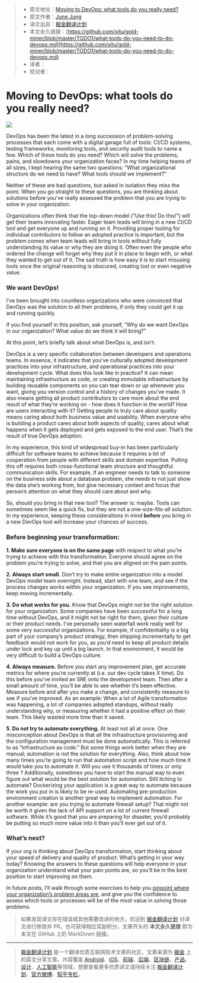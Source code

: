 > * 原文地址：[Moving to DevOps: what tools do you really need?](https://circleci.com/blog/what-tools-do-you-need-to-do-devops/)
> * 原文作者：[June Jung](https://circleci.com/blog/what-tools-do-you-need-to-do-devops/)
> * 译文出自：[掘金翻译计划](https://github.com/xitu/gold-miner)
> * 本文永久链接：[https://github.com/xitu/gold-miner/blob/master/TODO1/what-tools-do-you-need-to-do-devops.md](https://github.com/xitu/gold-miner/blob/master/TODO1/what-tools-do-you-need-to-do-devops.md)
> * 译者：
> * 校对者：

# Moving to DevOps: what tools do you really need?

![](https://circleci.com/blog/media/tools.png)

DevOps has been the latest in a long succession of problem-solving processes that each come with a digital garage full of tools: CI/CD systems, testing frameworks, monitoring tools, and security audit tools to name a few. Which of these tools do you need? Which will solve the problems, pains, and slowdowns your organization faces? In my time helping teams of all sizes, I kept hearing the same two questions: “What organizational structure do we need to have? What tools should we implement?”

Neither of these are bad questions, but asked in isolation they miss the point. When you go straight to these questions, you are thinking about solutions before you’ve really assessed the problem that you are trying to solve in your organization.

Organizations often think that the top-down model (“Use this! Do this!”) will get their teams innovating faster. Eager team leads will bring in a new CI/CD tool and get everyone up and running on it. Providing proper tooling for individual contributors to follow an adopted practice is important, but the problem comes when team leads will bring in tools without fully understanding its value or why they are doing it. Often even the people who ordered the change will forget why they put it in place to begin with, or what they wanted to get out of it. The sad truth is how easy it is to start misusing tools once the original reasoning is obscured, creating lost or even negative value.

### We want DevOps!

I’ve been brought into countless organizations who were convinced that DevOps was the solution to all their problems, if only they could get it up and running quickly.

If you find yourself in this position, ask yourself, “Why do we want DevOps in our organization? What value do we think it will bring?”

At this point, let’s briefly talk about what DevOps is, and isn’t.

DevOps is a very specific collaboration between developers and operations teams. In essence, it indicates that you’ve culturally adopted development practices into your infrastructure, and operational practices into your development cycle. What does this look like in practice? It can mean maintaining infrastructure as code, or creating immutable infrastructure by building reusable components so you can tear down or up whenever you want, giving you version control and a history of changes you’ve made. It also means getting all product contributors to care more about the end result of what they’re working on - how does it function in the world? How are users interacting with it? Getting people to truly care about quality means caring about both business value and usability. When everyone who is building a product cares about both aspects of quality, cares about what happens when it gets deployed and gets exposed to the end user. That’s the result of true DevOps adoption.

In my experience, this kind of widespread buy-in has been particularly difficult for software teams to achieve because it requires a lot of cooperation from people with different skills and domain expertise. Pulling this off requires both cross-functional team structure and thoughtful communication skills. For example, if an engineer needs to talk to someone on the business side about a database problem, she needs to not just show the data she’s working from, but give necessary context and focus that person’s attention on what they should care about and why.

So, should you bring in that new tool? The answer is: maybe. Tools can sometimes seem like a quick fix, but they are not a one-size-fits-all solution. In my experience, keeping these considerations in mind **before** you bring in a new DevOps tool will increase your chances of success.

### Before beginning your transformation:

**1. Make sure everyone is on the same page** with respect to what you’re trying to achieve with this transformation. Everyone should agree on the problem you’re trying to solve, and that you are aligned on the pain points.

**2. Always start small.** Don’t try to make entire organization into a model DevOps model team overnight. Instead, start with one team, and see if the process changes works within your organization. If you see improvements, keep moving incrementally.

**3. Do what works for you.** Know that DevOps might not be the right solution for your organization. Some companies have been successful for a long time without DevOps, and it might not be right for them, given their culture or their product needs. I’ve personally seen waterfall work really well for some very successful organizations. For example, if confidentiality is a big part of your company’s product strategy, then shipping incrementally to get feedback would not work for you, as you’d need to keep all product details under lock and key up until a big launch. In that environment, it would be very difficult to build a DevOps culture.

**4. Always measure.** Before you start any improvement plan, get accurate metrics for where you’re currently at (i.e. our dev cycle takes X time). Do this before you’ve invited an SRE onto the development team. Then after a small amount of time, you’ll be able to see whether it’s been effective. Measure before and after you make a change, and consistently measure to see if you’ve improved. As an example: When a lot of Agile transformation was happening, a lot of companies adopted standups, without really understanding why, or measuring whether it had a positive effect on their team. This likely wasted more time than it saved.

**5. Do not try to automate everything.** At least not all at once. One misconception about DevOps is that all the infrastructure provisioning and the configuration management must be done automatically. This is referred to as “infrastructure as code.” But some things work better when they are manual; automation is not the solution for everything. Also, think about how many times you’re going to run that automation script and how much time it would take you to automate it. Will you use it thousands of times or only three ? Additionally, sometimes you have to start the manual way to even figure out what would be the best solution for automation. Still itching to automate? Dockerizing your application is a great way to automate because the work you put in is likely to be re-used. Automating pre-production environment creation is another great way to implement automation. For another example: are you trying to automate firewall setup? That might not be worth it given the lack of API support on a lot of current firewall software. While it’s good that you are preparing for disaster, you’d probably be putting so much more value into it than you’ll ever get out of it.

### What’s next?

If your org is thinking about DevOps transformation, start thinking about your speed of delivery and quality of product. What’s getting in your way today? Knowing the answers to these questions will help everyone in your organization understand what your pain points are, so you’ll be in the best position to start improving on them.

In future posts, I’ll walk through some exercises to help you [pinpoint where your organization’s problem areas are](https://github.com/xitu/gold-miner/blob/master/TODO1/path-to-production-how-and-where-to-segregate-test-environments.md), and give you the confidence to assess which tools or processes will be of the most value in solving those problems.

> 如果发现译文存在错误或其他需要改进的地方，欢迎到 [掘金翻译计划](https://github.com/xitu/gold-miner) 对译文进行修改并 PR，也可获得相应奖励积分。文章开头的 **本文永久链接** 即为本文在 GitHub 上的 MarkDown 链接。

---

> [掘金翻译计划](https://github.com/xitu/gold-miner) 是一个翻译优质互联网技术文章的社区，文章来源为 [掘金](https://juejin.im) 上的英文分享文章。内容覆盖 [Android](https://github.com/xitu/gold-miner#android)、[iOS](https://github.com/xitu/gold-miner#ios)、[前端](https://github.com/xitu/gold-miner#前端)、[后端](https://github.com/xitu/gold-miner#后端)、[区块链](https://github.com/xitu/gold-miner#区块链)、[产品](https://github.com/xitu/gold-miner#产品)、[设计](https://github.com/xitu/gold-miner#设计)、[人工智能](https://github.com/xitu/gold-miner#人工智能)等领域，想要查看更多优质译文请持续关注 [掘金翻译计划](https://github.com/xitu/gold-miner)、[官方微博](http://weibo.com/juejinfanyi)、[知乎专栏](https://zhuanlan.zhihu.com/juejinfanyi)。
